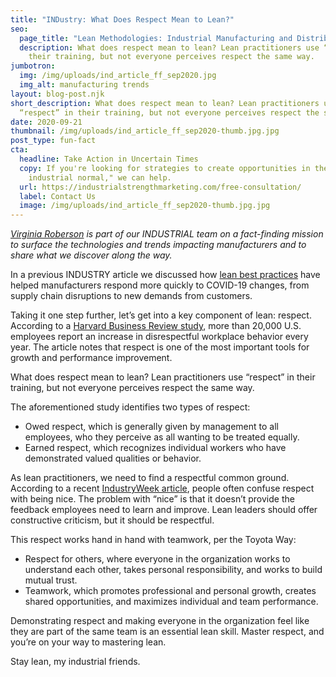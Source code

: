 ```yaml
---
title: "INDustry: What Does Respect Mean to Lean?"
seo:
  page_title: "Lean Methodologies: Industrial Manufacturing and Distribution Marketing"
  description: What does respect mean to lean? Lean practitioners use “respect” in
    their training, but not everyone perceives respect the same way.
jumbotron:
  img: /img/uploads/ind_article_ff_sep2020.jpg
  img_alt: manufacturing trends
layout: blog-post.njk
short_description: What does respect mean to lean? Lean practitioners use
  “respect” in their training, but not everyone perceives respect the same way.
date: 2020-09-21
thumbnail: /img/uploads/ind_article_ff_sep2020-thumb.jpg.jpg
post_type: fun-fact
cta:
  headline: Take Action in Uncertain Times
  copy: If you're looking for strategies to create opportunities in the "new
    industrial normal," we can help.
  url: https://industrialstrengthmarketing.com/free-consultation/
  label: Contact Us
  image: /img/uploads/ind_article_ff_sep2020-thumb.jpg.jpg
---
```

*[Virginia Roberson](https://www.linkedin.com/in/virginia-roberson-85a5583/) is part of our INDUSTRIAL team on a fact-finding mission to surface the technologies and trends impacting manufacturers and to share what we discover along the way.*

In a previous INDUSTRY article we discussed how [lean best practices](https://industrialstrengthmarketing.com/insights/articles/industry-an-agile-approach-to-lean/) have helped manufacturers respond more quickly to COVID-19 changes, from supply chain disruptions to new demands from customers.

Taking it one step further, let’s get into a key component of lean: respect. According to a [Harvard Business Review study](https://hbr.org/2018/07/do-your-employees-feel-respected), more than 20,000 U.S. employees report an increase in disrespectful workplace behavior every year. The article notes that respect is one of the most important tools for growth and performance improvement.

What does respect mean to lean? Lean practitioners use “respect” in their training, but not everyone perceives respect the same way.

The aforementioned study identifies two types of respect:

* Owed respect, which is generally given by management to all employees, who they perceive as all wanting to be treated equally.
* Earned respect, which recognizes individual workers who have demonstrated valued qualities or behavior.

As lean practitioners, we need to find a respectful common ground. According to a recent [IndustryWeek article](https://www.industryweek.com/operations/continuous-improvement/article/21136703/lean-and-respect-two-sides-of-the-same-coin), people often confuse respect with being nice. The problem with “nice” is that it doesn’t provide the feedback employees need to learn and improve. Lean leaders should offer constructive criticism, but it should be respectful.

This respect works hand in hand with teamwork, per the Toyota Way:

* Respect for others, where everyone in the organization works to understand each other, takes personal responsibility, and works to build mutual trust.
* Teamwork, which promotes professional and personal growth, creates shared opportunities, and maximizes individual and team performance.

Demonstrating respect and making everyone in the organization feel like they are part of the same team is an essential lean skill. Master respect, and you’re on your way to mastering lean.

Stay lean, my industrial friends.